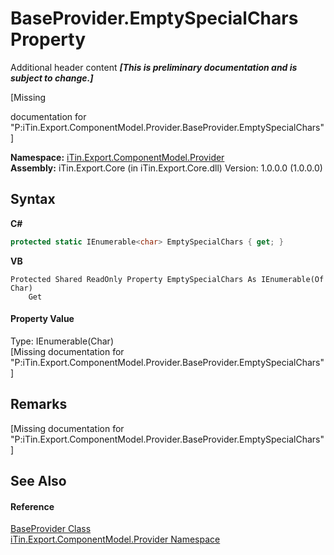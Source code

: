 # BaseProvider.EmptySpecialChars Property 
Additional header content _**\[This is preliminary documentation and is subject to change.\]**_

\[Missing <summary> documentation for "P:iTin.Export.ComponentModel.Provider.BaseProvider.EmptySpecialChars"\]

**Namespace:**&nbsp;<a href="723a96b5-5779-2554-cf17-05149bfcb802">iTin.Export.ComponentModel.Provider</a><br />**Assembly:**&nbsp;iTin.Export.Core (in iTin.Export.Core.dll) Version: 1.0.0.0 (1.0.0.0)

## Syntax

**C#**<br />
``` C#
protected static IEnumerable<char> EmptySpecialChars { get; }
```

**VB**<br />
``` VB
Protected Shared ReadOnly Property EmptySpecialChars As IEnumerable(Of Char)
	Get
```


#### Property Value
Type: IEnumerable(Char)<br />\[Missing <value> documentation for "P:iTin.Export.ComponentModel.Provider.BaseProvider.EmptySpecialChars"\]

## Remarks
\[Missing <remarks> documentation for "P:iTin.Export.ComponentModel.Provider.BaseProvider.EmptySpecialChars"\]

## See Also


#### Reference
<a href="f3556fb2-c7e1-5904-974e-18f789583e49">BaseProvider Class</a><br /><a href="723a96b5-5779-2554-cf17-05149bfcb802">iTin.Export.ComponentModel.Provider Namespace</a><br />